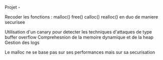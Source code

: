 Projet - 

Recoder les fonctions : malloc() free() calloc() realloc() en duo de maniere securisee

Utilisation d'un canary pour detecter les techniques d'attaques de type buffer overflow
Comprehesnion de la memoire dynamique et de la heap
Gestion des logs


Le malloc ne se base pas sur ses performances mais sur sa securisation 


